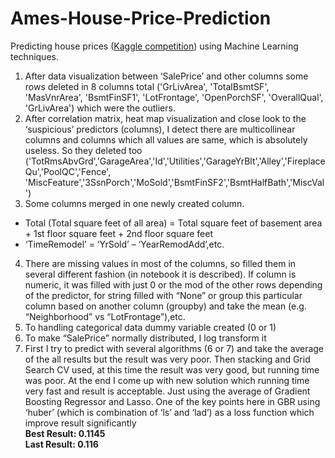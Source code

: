 # Ames-House-Price-Prediction
Predicting house prices ([Kaggle competition](https://www.kaggle.com/c/house-prices-advanced-regression-techniques/overview)) using Machine Learning techniques.   


1. After data visualization between ‘SalePrice’ and other columns some rows deleted in 8 columns total ('GrLivArea', 'TotalBsmtSF', 'MasVnrArea', 'BsmtFinSF1', 'LotFrontage', 'OpenPorchSF', 'OverallQual', 'GrLivArea') which were the outliers.
2. After correlation matrix, heat map visualization and close look to the ‘suspicious’ predictors (columns), I detect there are multicollinear columns and columns which all values are same, which is absolutely useless.  So they deleted too ('TotRmsAbvGrd','GarageArea','Id','Utilities','GarageYrBlt','Alley','FireplaceQu','PoolQC','Fence', 'MiscFeature','3SsnPorch','MoSold','BsmtFinSF2','BsmtHalfBath','MiscVal')
3. Some columns merged in one newly created column.
*	Total (Total square feet of all area) = Total square feet of basement area + 1st floor square feet + 2nd floor square feet
*	‘TimeRemodel’ = ‘YrSold’ – ‘YearRemodAdd’,etc.
4. There are missing values in most of the columns, so filled them in several different fashion (in notebook it is described). If column is numeric, it was filled with just 0 or the mod of the other rows depending of the predictor, for string filled with “None” or group this particular column based on another column (groupby) and take the mean (e.g. “Neighborhood” vs “LotFrontage”),etc.
5. To handling categorical data dummy variable created (0 or 1)
6. To make “SalePrice” normally distributed, I log transform it
7. First I try to predict with several algorithms (6 or 7) and take the average of the all results but the result was very poor. Then stacking and Grid Search CV used, at this time the result was very good, but running time was poor. At the end I come up with new solution which running time very fast and result is acceptable. Just using the average of Gradient Boosting Regressor and Lasso. One of the key points here in GBR using ‘huber’ (which is combination of ‘ls’ and ‘lad’) as a loss function which improve result significantly   
**Best Result: 0.1145**    
**Last Result: 0.116**
